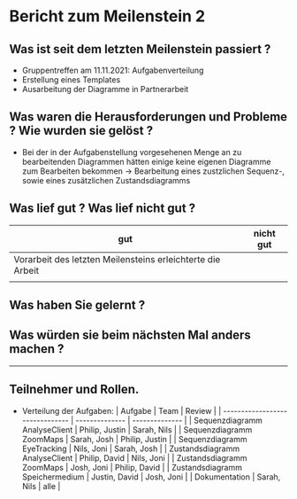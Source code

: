 # Bericht zum Meilenstein 2

## Was ist seit dem letzten Meilenstein passiert ?
- Gruppentreffen am 11.11.2021: Aufgabenverteilung
- Erstellung eines Templates
- Ausarbeitung der Diagramme in Partnerarbeit


## Was waren die Herausforderungen und Probleme ? Wie wurden sie gelöst ?
- Bei der in der Aufgabenstellung vorgesehenen Menge an zu bearbeitenden Diagrammen hätten einige keine eigenen Diagramme zum Bearbeiten bekommen -> Bearbeitung eines zustzlichen Sequenz-, sowie eines zusätzlichen Zustandsdiagramms


## Was lief gut ? Was lief nicht gut ?
| gut | nicht gut |
| --- | --------- |
|Vorarbeit des letzten Meilensteins erleichterte die Arbeit     |           |
|     |           |


## Was haben Sie gelernt ?


## Was würden sie beim nächsten Mal anders machen ?


---
## Teilnehmer und Rollen.

- Verteilung der Aufgaben:
    | Aufgabe                         | Team           | Review         |
    | ------------------------------- | -------------- | -------------- |
    | Sequenzdiagramm AnalyseClient   | Philip, Justin | Sarah, Nils    |
    | Sequenzdiagramm ZoomMaps        | Sarah, Josh    | Philip, Justin |
    | Sequenzdiagramm EyeTracking     | Nils, Joni     | Sarah, Josh    |
    | Zustandsdiagramm AnalyseClient  | Philip, David  | Nils, Joni     |
    | Zustandsdiagramm ZoomMaps       | Josh,  Joni    | Philip, David  |
    | Zustandsdiagramm Speichermedium | Justin, David  | Josh, Joni     |
    | Dokumentation                   | Sarah, Nils    | alle           |
